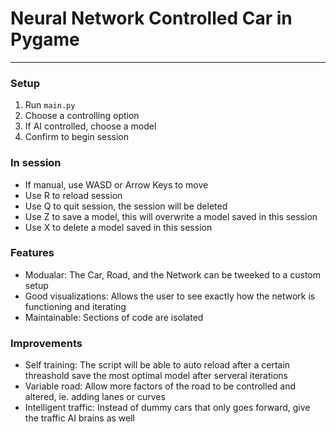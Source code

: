 # Neural Network Controlled Car in Pygame
___

### Setup
1. Run `main.py`
2. Choose a controlling option
3. If AI controlled, choose a model
4. Confirm to begin session

### In session
- If manual, use WASD or Arrow Keys to move
- Use R to reload session
- Use Q to quit session, the session will be deleted
- Use Z to save a model, this will overwrite a model saved in this session
- Use X to delete a model saved in this session

### Features
- Modualar: The Car, Road, and the Network can be tweeked to a custom setup
- Good visualizations: Allows the user to see exactly how the network is functioning and iterating
- Maintainable: Sections of code are isolated

### Improvements
- Self training: The script will be able to auto reload after a certain threashold save the most optimal model after serveral iterations
- Variable road: Allow more factors of the road to be controlled and altered, ie. adding lanes or curves
- Intelligent traffic: Instead of dummy cars that only goes forward, give the traffic AI brains as well